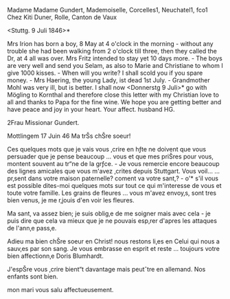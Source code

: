Madame Madame Gundert, Mademoiselle, Corcelles1, Neuchatel1, fco1 Chez Kiti Duner, Rolle, Canton de Vaux

 <Stuttg. 9 Juli 1846>*

Mrs Irion has born a boy, 8 May at 4 o'clock in the morning - without any trouble she had been walking from 2 o'clock till three, then they called the Dr, at 4 all was over. Mrs Fritz intended to stay yet 10 days more. - The boys are very well and send you Selam, as also to Marie and Christiane to whom I give 1000 kisses. - When will you write? I shall scold you if you spare money. - Mrs Haering, the young Lady, ist dead 1st July. - Grandmother Mohl was very ill, but is better. I shall now <Donnerstg 9 Juli>* go with Mögling to Kornthal and therefore close this letter with my Christian love to all and thanks to Papa for the fine wine. We hope you are getting better and have peace and joy in your heart.
 Your affect. husband
 HG.



2Frau Missionar Gundert.

 Mottlingem 17 Juin 46
Ma trŠs chŠre soeur!

Ces quelques mots que je vais vous ‚crire en hƒte ne doivent que vous persuader que je pense beaucoup … vous et que mes priŠres pour vous, montent souvent au tr“ne de la grƒce. - Je vous remercie encore beaucoup des lignes amicales que vous m'avez ‚crites depuis Stuttgart. Vous voil… … pr‚sent dans votre maison paternelle? coment va votre sant‚? - o'* s'il vous est possible dites-moi quelques mots sur tout ce qui m'interesse de vous et toute votre famille. Les grains de fleures ... vous m'avez envoy‚s, sont tres bien venus, je me r‚jouis d'en voir les fleures.

Ma sant‚ va assez bien; je suis oblig‚e de me soigner mais avec cela - je puis dire que cela va mieux que je ne pouvais esp‚rer d'apres les attaques de l'ann‚e pass‚e.

Adieu ma bien chŠre soeur en Christ! nous restons li‚es en Celui qui nous a sauv‚es par son sang. Je vous embrasse en esprit et reste … toujours votre bien affectionn‚e
 Doris Blumhardt.

J'espŠre vous ‚crire bient“t davantage mais peutˆtre en allemand. 
Nos enfants sont bien.

mon mari vous salu affectueusement.


